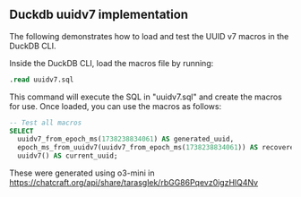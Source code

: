 ## Duckdb uuidv7 implementation

The following demonstrates how to load and test the UUID v7 macros in the DuckDB CLI.

Inside the DuckDB CLI, load the macros file by running:

```sql
.read uuidv7.sql
```

This command will execute the SQL in "uuidv7.sql" and create the macros for use. Once loaded, you can use the macros as follows:

```sql
-- Test all macros
SELECT
  uuidv7_from_epoch_ms(1738238834061) AS generated_uuid,
  epoch_ms_from_uuidv7(uuidv7_from_epoch_ms(1738238834061)) AS recovered_epoch,
  uuidv7() AS current_uuid;
```

These were generated using o3-mini in https://chatcraft.org/api/share/tarasglek/rbGG86Pqevz0igzHlQ4Nv

